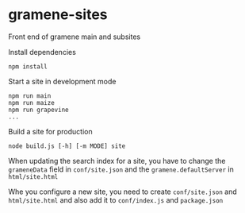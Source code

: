 # gramene-sites
Front end of gramene main and subsites

Install dependencies
```shell
npm install
```

Start a site in development mode
```shell
npm run main
npm run maize
npm run grapevine
...
```

Build a site for production
```shell
node build.js [-h] [-m MODE] site
```

When updating the search index for a site, you have to change the ```grameneData``` field in ```conf/site.json``` and the ```gramene.defaultServer``` in ```html/site.html```

Whe you configure a new site, you need to create ```conf/site.json``` and ```html/site.html``` and also add it to ```conf/index.js``` and ```package.json```